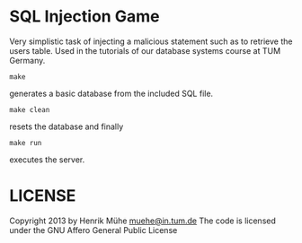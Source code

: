 SQL Injection Game
==================

Very simplistic task of injecting a malicious statement such as to retrieve the users table. Used in the tutorials of our database systems course at TUM Germany.

	make

generates a basic database from the included SQL file.

	make clean

resets the database and finally

	make run

executes the server.

LICENSE
=======

Copyright 2013 by Henrik Mühe <muehe@in.tum.de>
The code is licensed under the GNU Affero General Public License
